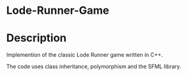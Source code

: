 # Lode-Runner-Game

# Description
Implemention of the classic Lode Runner game written in C++.

The code uses class inheritance, polymorphism and the SFML library.
